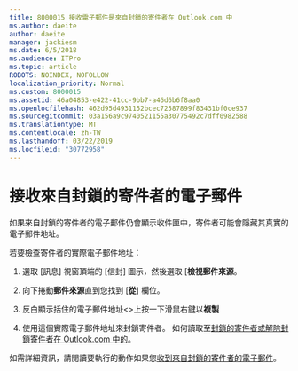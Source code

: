 ```yaml
---
title: 8000015 接收電子郵件是來自封鎖的寄件者在 Outlook.com 中
ms.author: daeite
author: daeite
manager: jackiesm
ms.date: 6/5/2018
ms.audience: ITPro
ms.topic: article
ROBOTS: NOINDEX, NOFOLLOW
localization_priority: Normal
ms.custom: 8000015
ms.assetid: 46a04853-e422-41cc-9bb7-a46d6b6f8aa0
ms.openlocfilehash: 462d95d4931152bcec72587899f83431bf0ce937
ms.sourcegitcommit: 03a156a9c9740521155a30775492c7dff0982588
ms.translationtype: MT
ms.contentlocale: zh-TW
ms.lasthandoff: 03/22/2019
ms.locfileid: "30772958"
---
```

# <a name="receiving-email-from-blocked-senders"></a>接收來自封鎖的寄件者的電子郵件

如果來自封鎖的寄件者的電子郵件仍會顯示收件匣中，寄件者可能會隱藏其真實的電子郵件地址。
  
若要檢查寄件者的實際電子郵件地址：
  
1. 選取 [訊息] 視窗頂端的 [信封] 圖示，然後選取 [**檢視郵件來源**。
    
2. 向下捲動**郵件來源**直到您找到 [**從**] 欄位。 
    
3. 反白顯示括住的電子郵件地址\<\>上按一下滑鼠右鍵以**複製**
    
4. 使用這個實際電子郵件地址來封鎖寄件者。 如何讀取至[封鎖的寄件者或解除封鎖寄件者在 Outlook.com 中的](https://support.office.com/article/afba1c94-77bb-4f50-8b85-057cf52f4d5e.aspx)。
    
如需詳細資訊，請閱讀要執行的動作如果您[收到來自封鎖的寄件者的電子郵件](https://go.microsoft.com/fwlink/p/?linkid=2002011&amp;clcid=0x409)。
  

